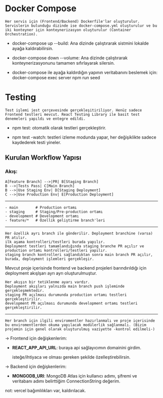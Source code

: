 # Docker Compose

    Her servis için (Frontend/Backend) Dockerfile'lar oluşturulur.
    Servislerin bulunduğu dizinde ise docker-compose.yml oluşturulur ve bu iki konteyner için konteynerizasyon oluşturulur (Container Orchestration).

- docker-compose up --build: Ana dizinde çalıştırarak sistmini lokalde ayağa kaldırabilirsin.

- docker-compose down --volume: Ana dizinde çalıştırarak konteynerizasyonunu tamamen sıfırlayarak silersin.

- docker-compose ile ayağa kaldırdığın yapının veritabanını beslemek için: docker-compose exec server npm run seed

# Testing

    Test işlemi jest çerçevesinde gerçekleşitiriliyor. Henüz sadece Frontend testleri mevcut. React Testing Library ile basit test denemeleri yapıldı ve entegre edildi.

- npm test: otomatik olarak testleri gerçekleştirir.

- npm test -watch: testleri izleme modunda yapar, her değişiklikte sadece kaydederek testi yineler.


## Kurulan Workflow Yapısı
### Akış:
    A[Feature Branch] -->|PR| B[Staging Branch]
    B -->|Tests Pass| C[Main Branch]
    B -->|Use Staging Env| D[Staging Deployment]
    C -->|Use Production Env| E[Production Deployment]
---
    - main        # Production ortamı
    - staging     # Staging/Pre-production ortamı
    - development # Development ortamı
    - feature/*   # Özellik geliştirme branch'leri
   
---
    Her özellik ayrı branch ile gönderilir. Deployment branchine (varsa) PR atılır.
    ilk aşama kontrolleri/testleri burada yapılır.
    Deployment testleri tamamlandığında staging branche PR açılır ve production ortamı kontrolleri/testleri yapılır.
    staging branch kontrolleri sağlandıktan sonra main branch PR açılır,
    burada, deployment işlemleri gerçekleşir.

Mevcut proje içerisinde frontend ve backend projeleri barındırıldığı için deployment akışlşarı ayrı ayrı oluşturulmuştur.

    Her akışın bir tetiklenme ayarı vardır.
    Deployment akışları yalnızda main branch push işleminde gerçekleşmektedir.
    staging PR açılması durumunda production ortamı testleri gerçekleştirilir.
    development PR açılması durumunda development ortamı testleri gerçekleştirilir.
---
    Her branch için ilgili enviromentler hazırlanmalı ve proje içerisinde bu enviromentlerden okuma yapılacak modülerlik sağlanmalı. (Bizim projemin için genel olarak oluşturulmuş vaziyette -kontrol edilmeli-)


-> Frontend için değişkenlerim:

* __REACT_APP_API_URL__: buraya api sağlayıcımın domainini girdim.

    isteğe/ihtiyaca ve olması gereken şekilde özelleştirebilirsin.

-> Backend için değişkenlerim:

* __MONGODB_URI__: MongoDB Atlas için kullanıcı adımı, şifremi ve veritabanı adımı belirttiğim ConnectionString değerim.

not: vercel bağımlılıkları var, kaldırılacak.